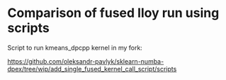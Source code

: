 # Comparison of fused lloy run using scripts

Script to run kmeans_dpcpp kernel in my fork:

https://github.com/oleksandr-pavlyk/sklearn-numba-dpex/tree/wip/add_single_fused_kernel_call_script/scripts

